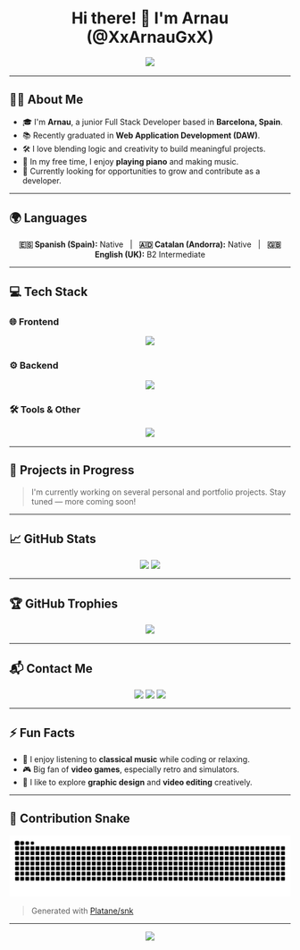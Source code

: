 <h1 align="center">Hi there! 👋 I'm Arnau (@XxArnauGxX)</h1>

<p align="center">
  <img src="https://media.giphy.com/media/qgQUggAC3Pfv687qPC/giphy.gif" width="300" />
</p>

---

## 🧑‍💻 About Me

- 🎓 I'm **Arnau**, a junior Full Stack Developer based in **Barcelona, Spain**.
- 📚 Recently graduated in **Web Application Development (DAW)**.
- 🛠️ I love blending logic and creativity to build meaningful projects.
- 🎹 In my free time, I enjoy **playing piano** and making music.
- 🚀 Currently looking for opportunities to grow and contribute as a developer.

---

## 🌍 Languages

<p align="center">
  <strong>🇪🇸 Spanish (Spain):</strong> Native &nbsp;&nbsp;|&nbsp;&nbsp;
  <strong>🇦🇩 Catalan (Andorra):</strong> Native &nbsp;&nbsp;|&nbsp;&nbsp;
  <strong>🇬🇧 English (UK):</strong> B2 Intermediate
</p>

---

## 💻 Tech Stack

### 🌐 Frontend
<p align="center">
  <img src="https://skillicons.dev/icons?i=html,css,tailwind,js,ts,react,nextjs" />
</p>

### ⚙️ Backend
<p align="center">
  <img src="https://skillicons.dev/icons?i=nodejs,php,laravel,mongodb,mysql" />
</p>

### 🛠️ Tools & Other
<p align="center">
  <img src="https://skillicons.dev/icons?i=git,github,vscode,figma" />
</p>

---

## 🚧 Projects in Progress

> I'm currently working on several personal and portfolio projects. Stay tuned — more coming soon!

---

## 📈 GitHub Stats

<p align="center">
  <img src="https://github-readme-stats.vercel.app/api?username=XxArnauGxX&show_icons=true&theme=tokyonight" />
  <img src="https://github-readme-streak-stats.herokuapp.com/?user=XxArnauGxX&theme=tokyonight" />
</p>

---

## 🏆 GitHub Trophies

<p align="center">
  <img src="https://github-profile-trophy.vercel.app/?username=XxArnauGxX&theme=onedark&row=2&column=3" />
</p>

---

## 📬 Contact Me

<p align="center">
  <a href="mailto:gilgilarnau@gmail.com"><img src="https://img.shields.io/badge/-Email-D14836?style=flat-square&logo=gmail&logoColor=white" /></a>
  <a href="https://www.linkedin.com/in/arnau-gil-gil-b8309b2b9"><img src="https://img.shields.io/badge/-LinkedIn-0077B5?style=flat-square&logo=linkedin&logoColor=white" /></a>
  <a href="https://xxarnaugxx.github.io/curriculum-web/"><img src="https://img.shields.io/badge/-Portfolio-121212?style=flat-square&logo=github&logoColor=white" /></a>
</p>

---

## ⚡ Fun Facts

- 🎼 I enjoy listening to **classical music** while coding or relaxing.
- 🎮 Big fan of **video games**, especially retro and simulators.
- 🎨 I like to explore **graphic design** and **video editing** creatively.

---

## 🐍 Contribution Snake

<p align="center">
  <img src="https://raw.githubusercontent.com/XxArnauGxX/XxArnauGxX/output/github-contribution-grid-snake.svg" alt="Contribution Snake" />
</p>

> Generated with [Platane/snk](https://github.com/Platane/snk)

---

<p align="center">
  <img src="https://capsule-render.vercel.app/api?type=waving&color=gradient&height=120&section=footer"/>
</p>
